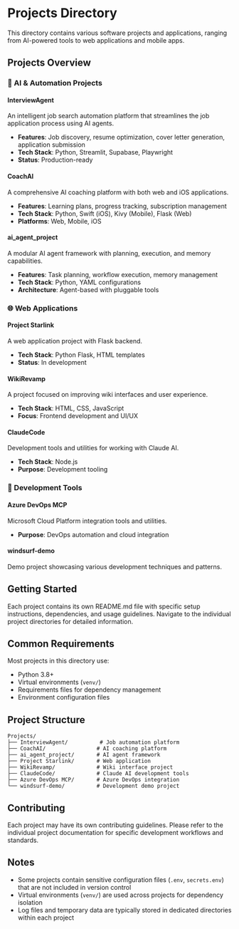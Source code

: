 # Projects Directory

This directory contains various software projects and applications, ranging from AI-powered tools to web applications and mobile apps.

## Projects Overview

### 🤖 AI & Automation Projects

#### **InterviewAgent**
An intelligent job search automation platform that streamlines the job application process using AI agents.

- **Features**: Job discovery, resume optimization, cover letter generation, application submission
- **Tech Stack**: Python, Streamlit, Supabase, Playwright
- **Status**: Production-ready

#### **CoachAI**

A comprehensive AI coaching platform with both web and iOS applications.

- **Features**: Learning plans, progress tracking, subscription management
- **Tech Stack**: Python, Swift (iOS), Kivy (Mobile), Flask (Web)
- **Platforms**: Web, Mobile, iOS

#### **ai_agent_project**
A modular AI agent framework with planning, execution, and memory capabilities.
- **Features**: Task planning, workflow execution, memory management
- **Tech Stack**: Python, YAML configurations
- **Architecture**: Agent-based with pluggable tools

### 🌐 Web Applications

#### **Project Starlink**
A web application project with Flask backend.
- **Tech Stack**: Python Flask, HTML templates
- **Status**: In development

#### **WikiRevamp**
A project focused on improving wiki interfaces and user experience.
- **Tech Stack**: HTML, CSS, JavaScript
- **Focus**: Frontend development and UI/UX

#### **ClaudeCode**
Development tools and utilities for working with Claude AI.
- **Tech Stack**: Node.js
- **Purpose**: Development tooling

### 📱 Development Tools

#### **Azure DevOps MCP**
Microsoft Cloud Platform integration tools and utilities.
- **Purpose**: DevOps automation and cloud integration

#### **windsurf-demo**
Demo project showcasing various development techniques and patterns.

## Getting Started

Each project contains its own README.md file with specific setup instructions, dependencies, and usage guidelines. Navigate to the individual project directories for detailed information.

## Common Requirements

Most projects in this directory use:
- Python 3.8+
- Virtual environments (`venv/`)
- Requirements files for dependency management
- Environment configuration files

## Project Structure

```
Projects/
├── InterviewAgent/          # Job automation platform
├── CoachAI/                # AI coaching platform
├── ai_agent_project/       # AI agent framework
├── Project Starlink/       # Web application
├── WikiRevamp/             # Wiki interface project
├── ClaudeCode/             # Claude AI development tools
├── Azure DevOps MCP/       # Azure DevOps integration
└── windsurf-demo/          # Development demo project
```

## Contributing

Each project may have its own contributing guidelines. Please refer to the individual project documentation for specific development workflows and standards.

## Notes
- Some projects contain sensitive configuration files (`.env`, `secrets.env`) that are not included in version control
- Virtual environments (`venv/`) are used across projects for dependency isolation
- Log files and temporary data are typically stored in dedicated directories within each project